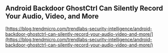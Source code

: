 ## Android Backdoor GhostCtrl Can Silently Record Your Audio, Video, and More
  
  [https://blog.trendmicro.com/trendlabs-security-intelligence/android-backdoor-ghostctrl-can-silently-record-your-audio-video-and-more/](https://blog.trendmicro.com/trendlabs-security-intelligence/android-backdoor-ghostctrl-can-silently-record-your-audio-video-and-more/)